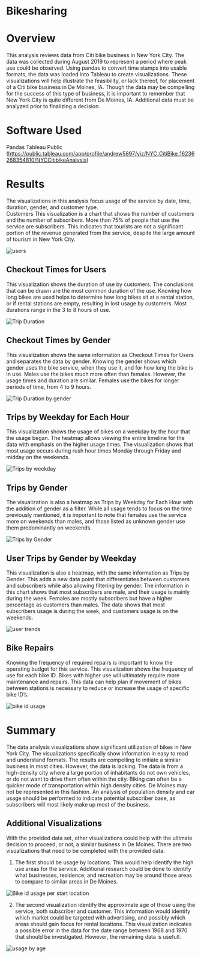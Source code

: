 # Bikesharing

# Overview
This analysis reviews data from Citi bike business in New York City.  The data was collected during August 2019 to represent a period where peak use could be observed.  Using pandas to convert time stamps into usable formats, the data was loaded into Tableau to create visualizations.  These visualizations will help illustrate the feasibility, or lack thereof, for placement of a Citi bike business in De Moines, IA.  Though the data may be compelling for the success of this type of business, it is important to remember that New York City is quite different from De Moines, IA.  Additional data must be analyzed prior to finalizing a decision.   

# Software Used
Pandas
Tableau Public (https://public.tableau.com/app/profile/andrew5897/viz/NYC_CitiBike_16236268354810/NYCCitibikeAnalysis)

# Results
The visualizations in this analysis focus usage of the service by date, time, duration, gender, and customer type.  
Customers
This visualization is a chart that shows the number of customers and the number of subscribers.  More than 75% of people that use the service are subscribers.   This indicates that tourists are not a significant portion of the revenue generated from the service, despite the large amount of tourism in New York City. 

![users](https://user-images.githubusercontent.com/79231355/122455274-d3681580-cf71-11eb-875b-c2de8fd215af.png)


## Checkout Times for Users
This visualization shows the duration of use by customers.  The conclusions that can be drawn are the most common duration of the use.  Knowing how long bikes are used helps to determine how long bikes sit at a rental station, or if rental stations are empty, resulting in lost usage by customers.   Most durations range in the 3 to 8 hours of use. 

![Trip Duration](https://user-images.githubusercontent.com/79231355/122455470-0c07ef00-cf72-11eb-99d6-56c0078b186c.png)


## Checkout Times by Gender
This visualization shows the same information as Checkout Times for Users and separates the data by gender.  Knowing the gender shows which gender uses the bike service, when they use it, and for how long the bike is in use.  Males use the bikes much more often than females. However, the usage times and duration are similar.   Females use the bikes for longer periods of time, from 4 to 9 hours. 

![Trip Duration by gender](https://user-images.githubusercontent.com/79231355/122455494-11fdd000-cf72-11eb-989f-4f877f98235f.png)


## Trips by Weekday for Each Hour
This visualization shows the usage of bikes on a weekday by the hour that the usage began.  The heatmap allows viewing the entire timeline for the data with emphasis on the higher usage times.  The visualization shows that most usage occurs during rush hour times Monday through Friday and midday on the weekends.  

![Trips by weekday](https://user-images.githubusercontent.com/79231355/122455344-e7ac1280-cf71-11eb-903d-049018d558aa.png)


## Trips by Gender
The visualization is also a heatmap as Trips by Weekday for Each Hour with the addition of gender as a filter.  While all usage tends to focus on the time previously mentioned, it is important to note that females use the service more on weekends than males, and those listed as unknown gender use them predominantly on weekends.  

![Trips by Gender](https://user-images.githubusercontent.com/79231355/122455377-f0044d80-cf71-11eb-802a-739e20e098fa.png)


## User Trips by Gender by Weekday
This visualization is also a heatmap, with the same information as Trips by Gender.  This adds a new data point that differentiates between customers and subscribers while also allowing filtering by gender.   The information in this chart shows that most subscribers are male, and their usage is mainly during the week.  Females are mostly subscribers but have a higher percentage as customers than males.  The data shows that most subscribers usage is during the week, and customers usage is on the weekends.  

![user trends](https://user-images.githubusercontent.com/79231355/122455587-2b068100-cf72-11eb-8ecd-3178db77663c.png)

## Bike Repairs
Knowing the frequency of required repairs is important to know the operating budget for this service.  This visualization shows the frequency of use for each bike ID.  Bikes with higher use will ultimately require more maintenance and repairs.  This data can help plan if movement of bikes between stations is necessary to reduce or increase the usage of specific bike ID’s.  

![bike id usage](https://user-images.githubusercontent.com/79231355/122455545-20e48280-cf72-11eb-9a60-fb2ba7b64434.png)


# Summary
The data analysis visualizations show significant utilization of bikes in New York City.  The visualizations specifically show information in easy to read and understand formats.    The results are compelling to initiate a similar business in most cities.  However, the data is lacking.  The data is from a high-density city where a large portion of inhabitants do not own vehicles, or do not want to drive them often within the city.  Biking can often be a quicker mode of transportation within high density cities.  De Moines may not be represented in this fashion.  An analysis of population density and car usage should be performed to indicate potential subscriber base, as subscribers will most likely make up most of the business.  

## Additional Visualizations
With the provided data set, other visualizations could help with the ultimate decision to proceed, or not, a similar business in De Moines.  There are two visualizations that need to be completed with the provided data. 
1.	 The first should be usage by locations.  This would help identify the high use areas for the service.  Additional research could be done to identify what businesses, residence, and recreation may be around those areas to compare to similar areas in De Moines.

![Bike id usage per start location](https://user-images.githubusercontent.com/79231355/122456961-c0eedb80-cf73-11eb-8bde-ede880f06556.png)

2.	The second visualization identify the approximate age of those using the service, both subscriber and customer.  This information would identify which market could be targeted with advertising, and possibly which areas should gain focus for rental locations.  This visualization indicates a possible error in the data for the date range between 1968 and 1970 that should be investigated.  However, the remaining data is usefull.

![usage by age](https://user-images.githubusercontent.com/79231355/122457030-d5cb6f00-cf73-11eb-9662-8f87d1ddc823.png)

